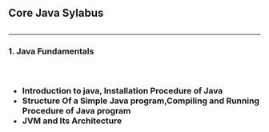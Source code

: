 <h2>Core Java Sylabus<h2>
<hr>


<h3>1. Java Fundamentals<h3></br>
<ul>
  <li>Introduction to java, Installation Procedure of Java</li>
  <li>Structure Of a Simple Java program,Compiling and Running Procedure of Java program</li>
  <li>JVM and Its Architecture</li>
<ul>
